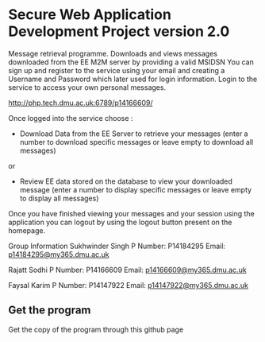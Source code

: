 # Secure Web Application Development Project version 2.0 

Message retrieval programme.
Downloads and views messages downloaded from the EE M2M server by providing a valid MSIDSN
You can sign up and register to the service using your email and creating a Username and Password which later used for login information.
Login to the service to access your own personal messages. 

http://php.tech.dmu.ac.uk:6789/p14166609/

Once logged into the service choose :

- Download Data from the EE Server to retrieve your messages (enter a number to download specific messages or leave empty to download all messages)

or 

- Review EE data stored on the database to view your downloaded message 
(enter a number to display specific messages or leave empty to display all messages)


Once you have finished viewing your messages and your session using the application you can logout by using the logout button present on the homepage. 


Group Information
Sukhwinder Singh
P Number:     P14184295
Email:        p14184295@my365.dmu.ac.uk

Rajatt Sodhi
P Number:     P14166609
Email:        p14166609@my365.dmu.ac.uk

Faysal Karim 
P Number:     P14147922
Email:        p14147922@my365.dmu.ac.uk  

## Get the program

Get the copy of the program through this github page
